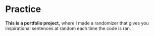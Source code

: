 # Practice
**This is a portfolio project,** where I made a randomizer that gives you inspirational sentences at random each time the code is ran.
